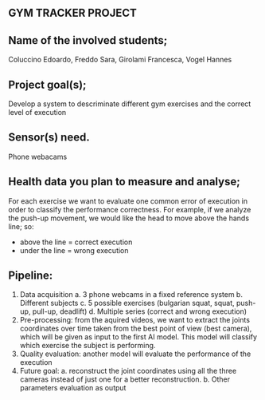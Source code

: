 ## GYM TRACKER PROJECT

## Name of the involved students;
Coluccino Edoardo, Freddo Sara, Girolami Francesca, Vogel Hannes

## Project goal(s);
Develop a system to descriminate different gym exercises and the correct level of execution

## Sensor(s) need.
Phone webacams 

## Health data you plan to measure and analyse;
For each exercise we want to evaluate one common error of execution in order to classify the performance correctness. For example, if we analyze the push-up movement, we would like the head to move above the hands line; so: 
-	above the line = correct execution
-	under the line = wrong execution

## Pipeline:
1.	Data acquisition
       a.	3 phone webcams in a fixed reference system
       b.	Different subjects
       c.	5 possible exercises (bulgarian squat, squat, push-up, pull-up, deadlift)
       d.	Multiple series (correct and wrong execution)
2.	Pre-processing: from the aquired videos, we want to extract the joints coordinates over time taken from the best point of view (best camera), which will be given as input to the first AI model. This model will classify which exercise the subject is performing.
3.	Quality evaluation: another model will evaluate the performance of the execution
4.	Future goal:
       a.	reconstruct the joint coordinates using all the three cameras instead of just one for a better reconstruction.
       b.	Other parameters evaluation as output


